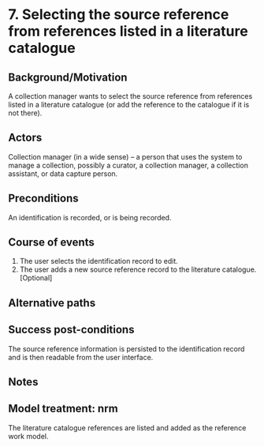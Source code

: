 # 7. Selecting the source reference from references listed in a literature catalogue

## Background/Motivation
A collection manager wants to select the source reference from references listed in a literature catalogue (or add the reference to the catalogue if it is not there). 

## Actors
Collection manager (in a wide sense) – a person that uses the system to manage a collection, possibly a curator, a collection manager, a collection assistant, or data capture person.

## Preconditions
An identification is recorded, or is being recorded.

## Course of events
  1. The user selects the identification record to edit.
  2. The user adds a new source reference record to the literature catalogue. [Optional]

## Alternative paths

## Success post-conditions
The source reference information is persisted to the identification record and is then readable from the user interface. 

## Notes

## Model treatment: nrm
The literature catalogue references are listed and added as the reference work model.